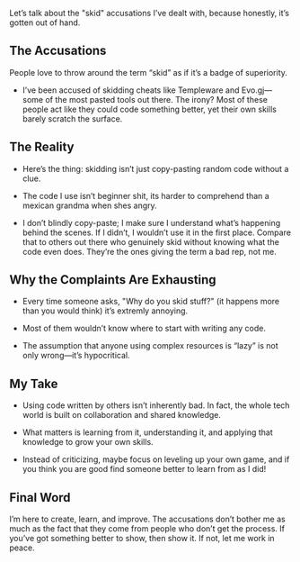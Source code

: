 
Let’s talk about the "skid" accusations I’ve dealt with, because honestly, it’s gotten out of hand.

## The Accusations
People love to throw around the term “skid” as if it’s a badge of superiority.

- I’ve been accused of skidding cheats like Templeware and Evo.gj—some of the most pasted tools out there.
The irony? Most of these people act like they could code something better, yet their own skills barely scratch the surface.

## The Reality
- Here’s the thing: skidding isn’t just copy-pasting random code without a clue.

- The code I use isn’t beginner shit, its harder to comprehend than a mexican grandma when shes angry.

- I don’t blindly copy-paste; I make sure I understand what’s happening behind the scenes. If I didn’t, I wouldn’t use it in the first place.
Compare that to others out there who genuinely skid without knowing what the code even does. They’re the ones giving the term a bad rep, not me.

## Why the Complaints Are Exhausting
- Every time someone asks, "Why do you skid stuff?" (it happens more than you would think) it’s extremly annoying.

- Most of them wouldn’t know where to start with writing any code.
- The assumption that anyone using complex resources is “lazy” is not only wrong—it’s hypocritical.
## My Take
- Using code written by others isn’t inherently bad. In fact, the whole tech world is built on collaboration and shared knowledge.

- What matters is learning from it, understanding it, and applying that knowledge to grow your own skills.
- Instead of criticizing, maybe focus on leveling up your own game, and if you think you are good find someone better to learn from as I did!

## Final Word
I’m here to create, learn, and improve. The accusations don’t bother me as much as the fact that they come from people who don’t get the process. If you’ve got something better to show, then show it. If not, let me work in peace.
